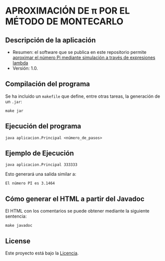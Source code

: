 # APROXIMACIÓN DE π POR EL MÉTODO DE MONTECARLO

## Descripción de la aplicación

* Resumen: el software que se publica en este repositorio permite
  [aproximar el número Pi mediante simulación a través de expresiones lambda](https://www.youtube.com/watch?v=ELetCV_wX_c)
* Versión: 1.0.

## Compilación del programa

Se ha incluido un `makefile` que define, entre otras tareas, la
generación de un `.jar`:

```console
make jar
```

## Ejecución del programa

```console
java aplicacion.Principal <número_de_pasos>
```

## Ejemplo de Ejecución
```console
java aplicacion.Principal 333333
```
Esto generará una salida similar a:
```console
El número PI es 3.1464
```
## Cómo generar el HTML a partir del Javadoc

El HTML con los comentarios se puede obtener mediante la siguiente
sentencia:

```console
make javadoc
```

## License

Este proyecto está bajo la [Licencia](LICENSE.txt).
